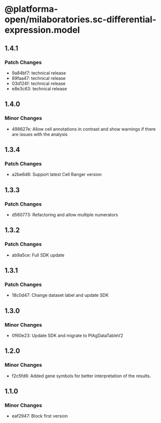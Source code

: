 # @platforma-open/milaboratories.sc-differential-expression.model

## 1.4.1

### Patch Changes

- 9a84bf7: technical release
- 89faa47: technical release
- 03d124f: technical release
- e8e3c63: technical release

## 1.4.0

### Minor Changes

- 498627e: Allow cell annotations in contrast and show warnings if there are issues with the analysis

## 1.3.4

### Patch Changes

- a2be6d6: Support latest Cell Ranger version

## 1.3.3

### Patch Changes

- d560773: Refactoring and allow multiple numerators

## 1.3.2

### Patch Changes

- ab9a5ce: Full SDK update

## 1.3.1

### Patch Changes

- 18c0d47: Change dataset label and update SDK

## 1.3.0

### Minor Changes

- 0f60e23: Update SDK and migrate to PlAgDataTableV2

## 1.2.0

### Minor Changes

- f2c5fd6: Added gene symbols for better interpretation of the results.

## 1.1.0

### Minor Changes

- eaf2947: Block first version
